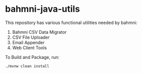 bahmni-java-utils
=================

This repository has various functional utilities needed by bahmni: 

1. Bahmni CSV Data Migrator
2. CSV File Uploader
3. Email Appender
4. Web Client Tools



To Build and Package, run:
```
./mvnw clean install
```


